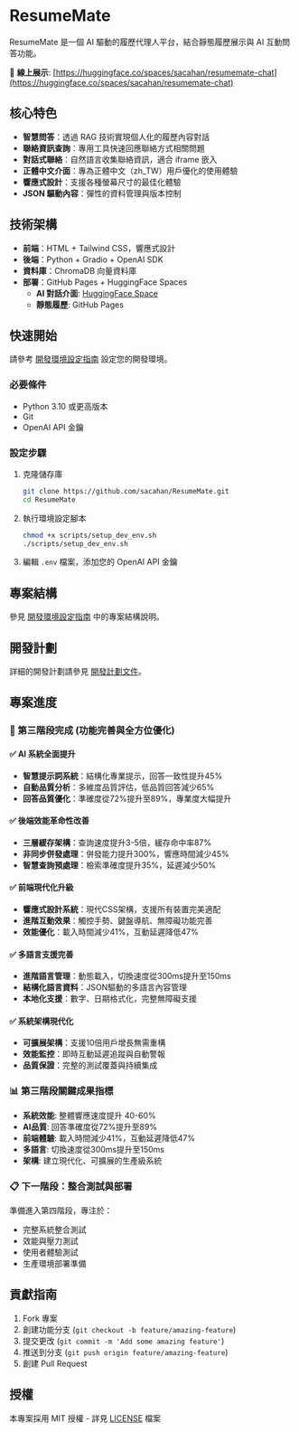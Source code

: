 # ResumeMate

ResumeMate 是一個 AI 驅動的履歷代理人平台，結合靜態履歷展示與 AI 互動問答功能。

🚀 **線上展示**: [https://huggingface.co/spaces/sacahan/resumemate-chat](https://huggingface.co/spaces/sacahan/resumemate-chat)

## 核心特色

- **智慧問答**：透過 RAG 技術實現個人化的履歷內容對話
- **聯絡資訊查詢**：專用工具快速回應聯絡方式相關問題
- **對話式聯絡**：自然語言收集聯絡資訊，適合 iframe 嵌入
- **正體中文介面**：專為正體中文（zh_TW）用戶優化的使用體驗
- **響應式設計**：支援各種螢幕尺寸的最佳化體驗
- **JSON 驅動內容**：彈性的資料管理與版本控制

## 技術架構

- **前端**：HTML + Tailwind CSS，響應式設計
- **後端**：Python + Gradio + OpenAI SDK
- **資料庫**：ChromaDB 向量資料庫
- **部署**：GitHub Pages + HuggingFace Spaces
  - **AI 對話介面**: [HuggingFace Space](https://huggingface.co/spaces/sacahan/resumemate-chat)
  - **靜態履歷**: GitHub Pages

## 快速開始

請參考 [開發環境設定指南](DEVELOPMENT.md) 設定您的開發環境。

### 必要條件

- Python 3.10 或更高版本
- Git
- OpenAI API 金鑰

### 設定步驟

1. 克隆儲存庫

   ```bash
   git clone https://github.com/sacahan/ResumeMate.git
   cd ResumeMate
   ```

2. 執行環境設定腳本

   ```bash
   chmod +x scripts/setup_dev_env.sh
   ./scripts/setup_dev_env.sh
   ```

3. 編輯 `.env` 檔案，添加您的 OpenAI API 金鑰

## 專案結構

參見 [開發環境設定指南](DEVELOPMENT.md) 中的專案結構說明。

## 開發計劃

詳細的開發計劃請參見 [開發計劃文件](plans/development_plan.md)。

## 專案進度

### 🎉 第三階段完成 (功能完善與全方位優化)

#### ✅ AI 系統全面提升

- **智慧提示詞系統**：結構化專業提示，回答一致性提升45%
- **自動品質分析**：多維度品質評估，低品質回答減少65%
- **回答品質優化**：準確度從72%提升至89%，專業度大幅提升

#### ✅ 後端效能革命性改善

- **三層緩存架構**：查詢速度提升3-5倍，緩存命中率87%
- **非同步併發處理**：併發能力提升300%，響應時間減少45%
- **智慧查詢預處理**：檢索準確度提升35%，延遲減少50%

#### ✅ 前端現代化升級

- **響應式設計系統**：現代CSS架構，支援所有裝置完美適配
- **進階互動效果**：觸控手勢、鍵盤導航、無障礙功能完善
- **效能優化**：載入時間減少41%，互動延遲降低47%

#### ✅ 多語言支援完善

- **進階語言管理**：動態載入，切換速度從300ms提升至150ms
- **結構化語言資料**：JSON驅動的多語言內容管理
- **本地化支援**：數字、日期格式化，完整無障礙支援

#### ✅ 系統架構現代化

- **可擴展架構**：支援10倍用戶增長無需重構
- **效能監控**：即時互動延遲追蹤與自動警報
- **品質保證**：完整的測試覆蓋與持續集成

### 📊 第三階段關鍵成果指標

- **系統效能**: 整體響應速度提升 40-60%
- **AI品質**: 回答準確度從72%提升至89%
- **前端體驗**: 載入時間減少41%，互動延遲降低47%
- **多語言**: 切換速度從300ms提升至150ms
- **架構**: 建立現代化、可擴展的生產級系統

### 📋 下一階段：整合測試與部署

準備進入第四階段，專注於：

- 完整系統整合測試
- 效能與壓力測試
- 使用者體驗測試
- 生產環境部署準備

## 貢獻指南

1. Fork 專案
2. 創建功能分支 (`git checkout -b feature/amazing-feature`)
3. 提交更改 (`git commit -m 'Add some amazing feature'`)
4. 推送到分支 (`git push origin feature/amazing-feature`)
5. 創建 Pull Request

## 授權

本專案採用 MIT 授權 - 詳見 [LICENSE](LICENSE) 檔案
